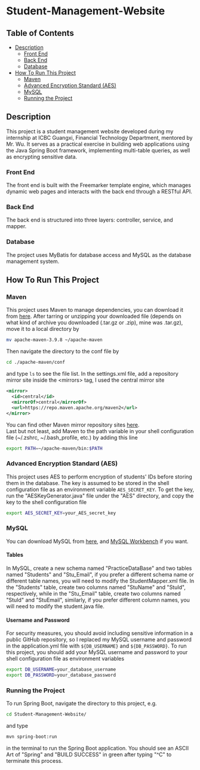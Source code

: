 # Student-Management-Website

## Table of Contents
- [Description](#description)
  - [Front End](#front-end)
  - [Back End](#back-end)
  - [Database](#database)
- [How To Run This Project](#how-to-run-this-project)
  - [Maven](#maven)
  - [Advanced Encryption Standard (AES)](#advanced-encryption-standard-aes)
  - [MySQL](#mysql)
  - [Running the Project](#running-the-project)

## Description

This project is a student management website developed during my internship at ICBC Guangxi, Financial Technology Department, mentored by Mr. Wu. It serves as a practical exercise in building web applications using the Java Spring Boot framework, implementing multi-table queries, as well as encrypting sensitive data.

### Front End

The front end is built with the Freemarker template engine, which manages dynamic web pages and interacts with the back end through a RESTful API.

### Back End

The back end is structured into three layers: controller, service, and mapper.

### Database

The project uses MyBatis for database access and MySQL as the database management system.

## How To Run This Project

### Maven

This project uses Maven to manage dependencies, you can download it from [here](https://maven.apache.org/download.cgi). After tarring or unzipping your downloaded file (depends on what kind of archive you downloaded (.tar.gz or .zip), mine was .tar.gz), move it to a local directory by
```bash
mv apache-maven-3.9.8 ~/apache-maven
```
Then navigate the directory to the conf file by
```bash
cd ./apache-maven/conf
```
and type `ls` to see the file list. In the settings.xml file, add a repository mirror site inside the \<mirrors\> tag, I used the central mirror site
```xml
<mirror>
  <id>central</id>
  <mirrorOf>central</mirrorOf>
  <url>https://repo.maven.apache.org/maven2</url>
</mirror>
```
You can find other Maven mirror repository sites [here](https://blog.csdn.net/qq_38217990/article/details/129257106).\
Last but not least, add Maven to the path variable in your shell configuration file (~/.zshrc, ~/.bash_profile, etc.) by adding this line
```sh
export PATH=~/apache-maven/bin:$PATH
```

### Advanced Encryption Standard (AES)

This project uses AES to perform encryption of students' IDs before storing them in the database. The key is assumed to be stored in the shell configuration file as an environment variable `AES_SECRET_KEY`. To get the key, run the "AESKeyGenerator.java" file under the "AES" directory, and copy the key to the shell configuration file
```sh
export AES_SECRET_KEY=your_AES_secret_key
```

### MySQL

You can download MySQL from [here](https://dev.mysql.com/downloads/mysql/), and [MySQL Workbench](https://dev.mysql.com/downloads/workbench/) if you want.

#### Tables
In MySQL, create a new schema named "PracticeDataBase" and two tables named "Students" and "Stu_Email", if you prefer a different schema name or different table names, you will need to modify the StudentMapper.xml file. In the "Students" table, create two columns named "StuName" and "StuId", respectively, while in the "Stu_Email" table, create two columns named "StuId" and "StuEmail", similarly, if you prefer different column names, you will need to modify the student.java file.

#### Username and Password

For security measures, you should avoid including sensitive information in a public GitHub repository, so I replaced my MySQL username and password in the application.yml file with `${DB_USERNAME}` and `${DB_PASSWORD}`. To run this project, you should add your MySQL username and password to your shell configuration file as environment variables
```sh
export DB_USERNAME=your_database_username
export DB_PASSWORD=your_database_password
```

### Running the Project

To run Spring Boot, navigate the directory to this project, e.g.
```sh
cd Student-Management-Website/
```
and type
```sh
mvn spring-boot:run
```
in the terminal to run the Spring Boot application. You should see an ASCII Art of "Spring"  and "BUILD SUCCESS" in green after typing "^C" to terminate this process.





